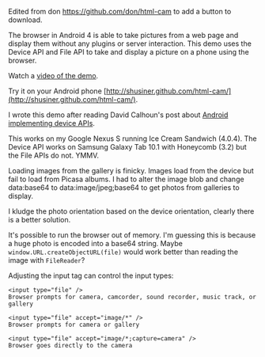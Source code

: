 Edited from don https://github.com/don/html-cam to add a button to download.

The browser in Android 4 is able to take pictures from a web page and display them without any plugins or server interaction.  This demo uses the Device API and File API to take and display a picture on a phone using the browser.

Watch a [video of the demo](https://vimeo.com/41577221).

Try it on your Android phone [http://shusiner.github.com/html-cam/](http://shusiner.github.com/html-cam/).

I wrote this demo after reading David Calhoun's post about [Android implementing device APIs](http://davidbcalhoun.com/2011/android-3-0-honeycomb-is-first-to-implement-the-device-api).

This works on my Google Nexus S running Ice Cream Sandwich (4.0.4). The Device API works on Samsung Galaxy Tab 10.1 with Honeycomb (3.2) but the File APIs do not.  YMMV.

Loading images from the gallery is finicky.  Images load from the device but fail to load from Picasa albums.  I had to alter the image blob and change data:base64 to data:image/jpeg;base64 to get photos from galleries to display.

I kludge the photo orientation based on the device orientation, clearly there is a better solution.

It's possible to run the browser out of memory.  I'm guessing this is because a huge photo is encoded into a base64 string.  Maybe <code>window.URL.createObjectURL(file)</code> would work better than reading the image with <code>FileReader</code>?

Adjusting the input tag can control the input types:

	<input type="file" />
	Browser prompts for camera, camcorder, sound recorder, music track, or gallery

	<input type="file" accept="image/*" />			
	Browser prompts for camera or gallery	

	<input type="file" accept="image/*;capture=camera" />			
	Browser goes directly to the camera



